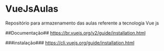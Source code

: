 # VueJsAulas
Repositório para armazenamento das aulas referente a tecnologia Vue js

##Documentação##
https://br.vuejs.org/v2/guide/installation.html

###instalação###
https://cli.vuejs.org/guide/installation.html
